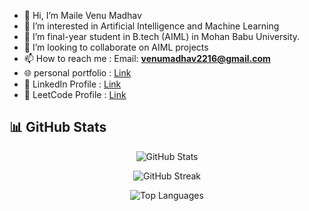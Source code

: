 - 👋 Hi, I’m Maile Venu Madhav
- 👀 I’m interested in Artificial Intelligence and Machine Learning
- 🌱 I’m final-year student in B.tech (AIML) in Mohan Babu University.
- 💞️ I’m looking to collaborate on AIML projects
- 📫 How to reach me : Email: **venumadhav2216@gmail.com**
- 🌐 personal portfolio : [Link](https://portfolio-lovat-sigma-48.vercel.app/)
- 👤 LinkedIn Profile : [Link](https://www.linkedin.com/in/venu-madhav-maile-16v/)
- 🎯 LeetCode Profile : [Link](https://leetcode.com/u/venumadhav2216/)

## 📊 GitHub Stats

<p align="center">
  <img src="https://github-readme-stats.vercel.app/api?username=Venu-16&show_icons=true&count_private=true&hide=prs,issues&theme=tokyonight" alt="GitHub Stats" />
</p>
<p align="center">
  <img src="https://streak-stats.demolab.com?user=Venu-16&theme=tokyonight&hide_border=true" alt="GitHub Streak" />
</p>


<p align="center">
  <img src="https://github-readme-stats.vercel.app/api/top-langs/?username=Venu-16&layout=compact&theme=tokyonight" alt="Top Languages" />
</p>


<!---
Venu-16/Venu-16 is a ✨ special ✨ repository because its `README.md` (this file) appears on your GitHub profile.
You can click the Preview link to take a look at your changes.
--->
